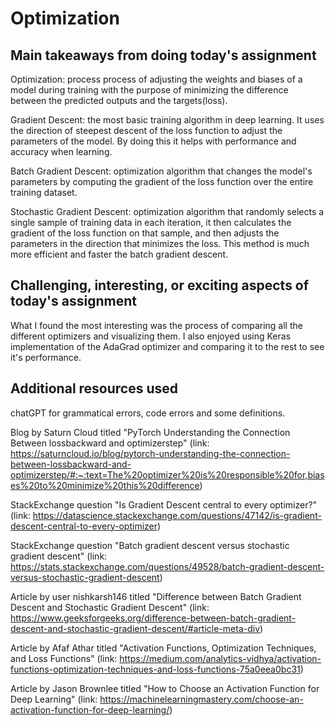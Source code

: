 # Optimization

## Main takeaways from doing today's assignment
Optimization: process process of adjusting the weights and biases of a model during training with the purpose of minimizing the difference between the predicted outputs and the targets(loss).

Gradient Descent: the most basic training algorithm in deep learning. It uses the direction of steepest descent of the loss function to adjust the parameters of the model. By doing this it helps with performance and accuracy when learning.

Batch Gradient Descent: optimization algorithm that changes the model's parameters by computing the gradient of the loss function over the entire training dataset. 

Stochastic Gradient Descent: optimization algorithm that randomly selects a single sample of training data in each iteration, it then calculates the gradient of the loss function on that sample, and then adjusts the parameters in the direction that minimizes the loss. This method is much more efficient and faster the batch gradient descent.

## Challenging, interesting, or exciting aspects of today's assignment
What I found the most interesting was the process of comparing all the different optimizers and visualizing them. I also enjoyed using Keras implementation of the AdaGrad optimizer and comparing it to the rest to see it's performance.

## Additional resources used 
chatGPT for grammatical errors, code errors and some definitions. 

Blog by Saturn Cloud titled "PyTorch Understanding the Connection Between lossbackward and optimizerstep" (link: https://saturncloud.io/blog/pytorch-understanding-the-connection-between-lossbackward-and-optimizerstep/#:~:text=The%20optimizer%20is%20responsible%20for,biases%20to%20minimize%20this%20difference) 

StackExchange question "Is Gradient Descent central to every optimizer?" 
(link: https://datascience.stackexchange.com/questions/47142/is-gradient-descent-central-to-every-optimizer)

StackExchange question "Batch gradient descent versus stochastic gradient descent" (link: https://stats.stackexchange.com/questions/49528/batch-gradient-descent-versus-stochastic-gradient-descent)

Article by user nishkarsh146 titled "Difference between Batch Gradient Descent and Stochastic Gradient Descent" (link: https://www.geeksforgeeks.org/difference-between-batch-gradient-descent-and-stochastic-gradient-descent/#article-meta-div)

Article by Afaf Athar titled "Activation Functions, Optimization Techniques, and Loss Functions" (link: https://medium.com/analytics-vidhya/activation-functions-optimization-techniques-and-loss-functions-75a0eea0bc31) 

Article by Jason Brownlee titled "How to Choose an Activation Function for Deep Learning" (link: https://machinelearningmastery.com/choose-an-activation-function-for-deep-learning/) 

